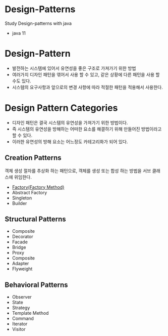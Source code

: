 # Design-Patterns
Study Design-patterns with java
- java 11
# Design-Pattern
- 발전하는 시스템에 있어서 유연성을 좋은 구조로 가져가기 위한 방법
- 여러가지 디자인 패턴을 엮어서 사용 할 수 있고, 같은 상황에 다른 패턴을 사용 할 수도 있다.
- 시스템의 요구사항과 앞으로의 변경 사항에 따라 적절한 패턴을 적용해서 사용한다.

# Design Pattern Categories
- 디자인 패턴은 결국 시스템의 유연성을 가져가기 위한 방법이다.
- 즉 시스템의 유연성을 방해하는 어떠한 요소를 해결하기 위해 만들어진 방법이라고 할 수 있다.
- 이러한 유연성의 방해 요소는 어느정도 카테고리화가 되어 있다.
 
## Creation Patterns
객체 생성 절차를 추상화 하는 패턴으로, 객체를 생성 또는 합성 하는 방법을 서브 클래스에 위임한다.
- [Factory(Factory Method)](factory/README.md)
- Abstract Factory
- Singleton
- Builder
## Structural Patterns
- Composite
- Decorator
- Facade
- Bridge
- Proxy
- Composite
- Adapter
- Flyweight
## Behavioral Patterns
- Observer
- State
- Strategy
- Template Method
- Command 
- Iterator
- Visitor

